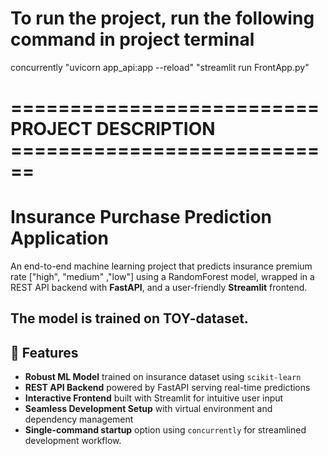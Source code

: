 # To run the project, run the following command in project terminal

concurrently "uvicorn app_api:app --reload" "streamlit run FrontApp.py"

# ==========================   PROJECT DESCRIPTION    ============================

# Insurance Purchase Prediction Application

An end-to-end machine learning project that predicts insurance premium rate ["high", "medium" ,"low"] using a RandomForest model, wrapped in a REST API backend with **FastAPI**, and a user-friendly **Streamlit** frontend.

The model is trained on TOY-dataset.
---

## 🚀 Features

- **Robust ML Model** trained on insurance dataset using `scikit-learn`
- **REST API Backend** powered by FastAPI serving real-time predictions
- **Interactive Frontend** built with Streamlit for intuitive user input
- **Seamless Development Setup** with virtual environment and dependency management
- **Single-command startup** option using `concurrently` for streamlined development workflow.
